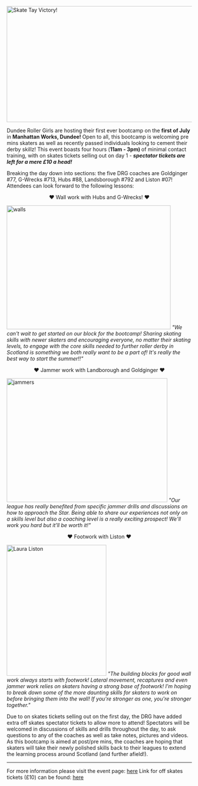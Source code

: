 <html><body><img class="alignnone size-full wp-image-20568" src="/2017/06/bootcamp-banner-blog.png" alt="Skate Tay Victory!" width="727" height="315">

Dundee Roller Girls are hosting their first ever bootcamp on the <strong>first of July</strong> in <strong>Manhattan Works, Dundee! </strong>Open to all, this bootcamp is welcoming pre mins skaters as well as recently passed individuals looking to cement their derby skillz! This event boasts four hours (<strong>11am - 3pm) </strong>of minimal contact training, with on skates tickets selling out on day 1 - <em><strong>spectator tickets are left for a mere £10 a head!</strong></em>

Breaking the day down into sections: the five DRG coaches are Goldginger #77, G-Wrecks #713, Hubs #88, Landsborough #792 and Liston #07! Attendees can look forward to the following lessons:
<p style="text-align:center;">♥ Wall work with Hubs and G-Wrecks! ♥</p>


<img class="aligncenter  wp-image-20812" src="https://scottishrollerderbyblog.com/2017/06/walls.png?w=300" alt="walls" width="446" height="336"> <em>"We can't wait to get started on our block for the bootcamp! Sharing skating skills with newer skaters and encouraging everyone, no matter their skating levels, to engage with the core skills needed to further roller derby in Scotland is something we both really want to be a part of! It's really the best way to start the summer!!"</em>
<p style="text-align:center;">♥ Jammer work with Landborough and Goldginger ♥</p>


<img class="aligncenter wp-image-20811" src="/2017/06/jammers.png" alt="jammers" width="437" height="336"> <em>"Our league has really benefited from specific jammer drills and discussions on how to approach the Star. Being able to share our experiences not only on a skills level but also a coaching level is a really exciting prospect! We'll work you hard but it'll be worth it!"</em>
<p style="text-align:center;">♥ Footwork with Liston ♥</p>


<img class="alignnone  wp-image-16584" src="/2017/03/laura-liston.png" alt="Laura Liston" width="271" height="355"> <em>"The building blocks for good wall work always starts with footwork! Lateral movement, recaptures and even jammer work relies on skaters having a strong base of footwork! I'm hoping to break down some of the more daunting skills for skaters to work on before bringing them into the wall! If you're stronger as one, you're stronger together."</em>

Due to on skates tickets selling out on the first day, the DRG have added extra off skates spectator tickets to allow more to attend! Spectators will be welcomed in discussions of skills and drills throughout the day, to ask questions to any of the coaches as well as take notes, pictures and videos. As this bootcamp is aimed at post/pre mins, the coaches are hoping that skaters will take their newly polished skills back to their leagues to extend the learning process around Scotland (and further afield!).

<hr>

For more information please visit the event page: <a href="https://www.facebook.com/events/1852866768310688/?ref=br_rs" target="_blank" rel="noopener">here</a>
Link for off skates tickets (£10) can be found: <a href="http://www.brownpapertickets.com/event/2932707" target="_blank" rel="noopener">here</a></body></html>
